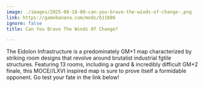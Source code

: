 ```yaml
---
image: ./images/2025-08-18-00-can-you-brave-the-winds-of-change-.png
link: https://gamebanana.com/mods/611686
ignore: false
title: Can You Brave The Winds Of Change?

---
```


The Eidolon Infrastructure is a predominately GM+1 map characterized by striking room designs that revolve around brutalist industrial fgtile structures. Featuring 13 rooms, including a grand & incredibly difficult GM+2 finale, this MOCE//LXVI inspired map is sure to prove itself a formidable opponent. Go test your fate in the link below!